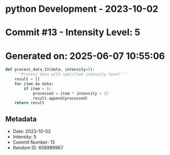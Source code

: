 ﻿# python Development - 2023-10-02
# Commit #13 - Intensity Level: 5
# Generated on: 2025-06-07 10:55:06
```python
def process_data_13(data, intensity=5):
    '''Process data with specified intensity level'''
    result = []
    for item in data:
        if item > 0:
            processed = item * intensity + 22
            result.append(processed)
    return result
```
## Metadata
- Date: 2023-10-02
- Intensity: 5
- Commit Number: 13
- Random ID: 658989967
